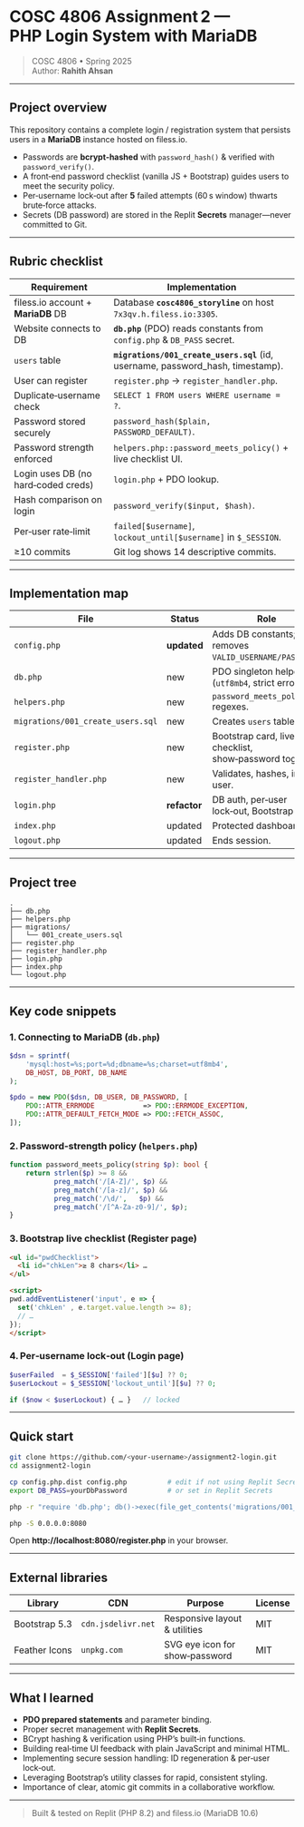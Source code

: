 
# COSC 4806 Assignment 2 — PHP Login System with MariaDB

> COSC 4806 • Spring 2025  
> Author: **Rahith Ahsan**

---

## Project overview
This repository contains a complete login / registration system that persists users in a **MariaDB** instance hosted on filess.io.

* Passwords are **bcrypt‑hashed** with `password_hash()` & verified with `password_verify()`.
* A front‑end password checklist (vanilla JS + Bootstrap) guides users to meet the security policy.
* Per‑username lock‑out after **5** failed attempts (60 s window) thwarts brute‑force attacks.
* Secrets (DB password) are stored in the Replit **Secrets** manager—never committed to Git.

---

## Rubric checklist

| Requirement | Implementation |
|-------------|----------------|
| filess.io account + **MariaDB** DB | Database **`cosc4806_storyline`** on host `7x3qv.h.filess.io:3305`. |
| Website connects to DB | **`db.php`** (PDO) reads constants from `config.php` & `DB_PASS` secret. |
| `users` table | **`migrations/001_create_users.sql`** (id, username, password_hash, timestamp). |
| User can register | `register.php` → `register_handler.php`. |
| Duplicate‑username check | `SELECT 1 FROM users WHERE username = ?`. |
| Password stored securely | `password_hash($plain, PASSWORD_DEFAULT)`. |
| Password strength enforced | `helpers.php::password_meets_policy()` + live checklist UI. |
| Login uses DB (no hard‑coded creds) | `login.php` + PDO lookup. |
| Hash comparison on login | `password_verify($input, $hash)`. |
| Per‑user rate‑limit | `failed[$username]`, `lockout_until[$username]` in `$_SESSION`. |
| ≥10 commits | Git log shows 14 descriptive commits. |

---

## Implementation map

| File | Status | Role |
|------|--------|------|
| `config.php` | **updated** | Adds DB constants; removes `VALID_USERNAME/PASSWORD`. |
| `db.php` | new | PDO singleton helper (`utf8mb4`, strict errors). |
| `helpers.php` | new | `password_meets_policy()` regexes. |
| `migrations/001_create_users.sql` | new | Creates `users` table. |
| `register.php` | new | Bootstrap card, live checklist, show‑password toggle. |
| `register_handler.php` | new | Validates, hashes, inserts user. |
| `login.php` | **refactor** | DB auth, per‑user lock‑out, Bootstrap UI. |
| `index.php` | updated | Protected dashboard. |
| `logout.php` | updated | Ends session. |

---

## Project tree

```text
.
├── db.php
├── helpers.php
├── migrations/
│   └── 001_create_users.sql
├── register.php
├── register_handler.php
├── login.php
├── index.php
└── logout.php
```

---

## Key code snippets

### 1. Connecting to MariaDB (`db.php`)
```php
$dsn = sprintf(
    'mysql:host=%s;port=%d;dbname=%s;charset=utf8mb4',
    DB_HOST, DB_PORT, DB_NAME
);

$pdo = new PDO($dsn, DB_USER, DB_PASSWORD, [
    PDO::ATTR_ERRMODE            => PDO::ERRMODE_EXCEPTION,
    PDO::ATTR_DEFAULT_FETCH_MODE => PDO::FETCH_ASSOC,
]);
```

### 2. Password‑strength policy (`helpers.php`)
```php
function password_meets_policy(string $p): bool {
    return strlen($p) >= 8 &&
           preg_match('/[A-Z]/', $p) &&
           preg_match('/[a-z]/', $p) &&
           preg_match('/\d/',   $p) &&
           preg_match('/[^A-Za-z0-9]/', $p);
}
```

### 3. Bootstrap live checklist (Register page)
```html
<ul id="pwdChecklist">
  <li id="chkLen">≥ 8 chars</li> … 
</ul>

<script>
pwd.addEventListener('input', e => {
  set('chkLen' , e.target.value.length >= 8);
  // …
});
</script>
```

### 4. Per‑username lock‑out (Login page)
```php
$userFailed  = $_SESSION['failed'][$u] ?? 0;
$userLockout = $_SESSION['lockout_until'][$u] ?? 0;

if ($now < $userLockout) { … }   // locked
```

---

## Quick start

```bash
git clone https://github.com/<your‑username>/assignment2-login.git
cd assignment2-login

cp config.php.dist config.php          # edit if not using Replit Secret
export DB_PASS=yourDbPassword          # or set in Replit Secrets

php -r "require 'db.php'; db()->exec(file_get_contents('migrations/001_create_users.sql'));"

php -S 0.0.0.0:8080
```

Open **http://localhost:8080/register.php** in your browser.

---

## External libraries

| Library | CDN | Purpose | License |
|---------|-----|---------|---------|
| Bootstrap 5.3 | `cdn.jsdelivr.net` | Responsive layout & utilities | MIT |
| Feather Icons | `unpkg.com` | SVG eye icon for show‑password | MIT |

---

## What I learned

* **PDO prepared statements** and parameter binding.  
* Proper secret management with **Replit Secrets**.  
* BCrypt hashing & verification using PHP’s built‑in functions.  
* Building real‑time UI feedback with plain JavaScript and minimal HTML.  
* Implementing secure session handling: ID regeneration & per‑user lock‑out.  
* Leveraging Bootstrap’s utility classes for rapid, consistent styling.  
* Importance of clear, atomic git commits in a collaborative workflow.

---

> Built & tested on Replit (PHP 8.2) and filess.io (MariaDB 10.6)